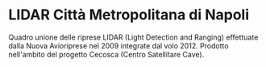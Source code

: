 # LIDAR Città Metropolitana di Napoli
Quadro unione delle riprese LIDAR (Light Detection and Ranging) effettuate dalla Nuova Avioriprese nel 2009 integrate dal volo 2012. Prodotto nell'ambito del progetto Cecosca (Centro Satellitare Cave).